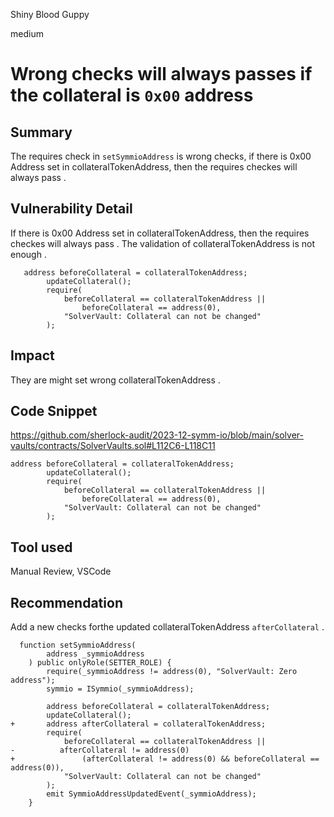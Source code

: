 Shiny Blood Guppy

medium

# Wrong checks will always passes if the collateral is `0x00` address

## Summary
The requires check in `setSymmioAddress` is wrong checks, if there is 0x00 Address set in collateralTokenAddress,  then the requires checkes will always pass .

## Vulnerability Detail

If there is 0x00 Address set in collateralTokenAddress,  then the requires checkes will always pass . The validation of collateralTokenAddress is not enough .

```solidity
   address beforeCollateral = collateralTokenAddress;
        updateCollateral();
        require(
            beforeCollateral == collateralTokenAddress ||
                beforeCollateral == address(0),
            "SolverVault: Collateral can not be changed"
        );
```


## Impact
They are might set wrong collateralTokenAddress .

## Code Snippet

https://github.com/sherlock-audit/2023-12-symm-io/blob/main/solver-vaults/contracts/SolverVaults.sol#L112C6-L118C11
```solidity
address beforeCollateral = collateralTokenAddress;
        updateCollateral();
        require(
            beforeCollateral == collateralTokenAddress ||
                beforeCollateral == address(0),
            "SolverVault: Collateral can not be changed"
        );
```


## Tool used

Manual Review, VSCode

## Recommendation
Add a new checks forthe updated collateralTokenAddress `afterCollateral` .

```solidity
  function setSymmioAddress(
        address _symmioAddress
    ) public onlyRole(SETTER_ROLE) {
        require(_symmioAddress != address(0), "SolverVault: Zero address");
        symmio = ISymmio(_symmioAddress);

        address beforeCollateral = collateralTokenAddress;
        updateCollateral();
+       address afterCollateral = collateralTokenAddress;
        require(
            beforeCollateral == collateralTokenAddress ||
-          afterCollateral != address(0)
+               (afterCollateral != address(0) && beforeCollateral == address(0)),
            "SolverVault: Collateral can not be changed"
        );
        emit SymmioAddressUpdatedEvent(_symmioAddress);
    }
```
